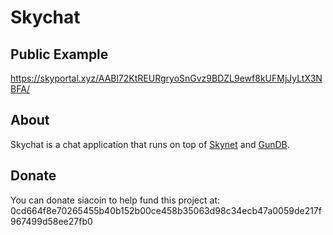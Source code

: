 # Skychat

## Public Example

https://skyportal.xyz/AABl72KtREURgryoSnGvz9BDZL9ewf8kUFMjJyLtX3NBFA/

## About

Skychat is a chat application that runs on top of [Skynet](https://github.com/NebulousLabs/skynet-webportal) and [GunDB](https://gun.eco/).

## Donate 
You can donate siacoin to help fund this project at: 0cd664f8e70265455b40b152b00ce458b35063d98c34ecb47a0059de217f967499d58ee27fb0
